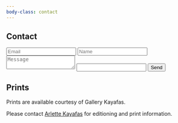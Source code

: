 ```yaml
---
body-class: contact
---
```


## Contact

<form
  action="https://formspree.io/f/xayvrgzn"
  method="POST"
>
<input type="email" id="email" name="email" placeholder="Email" />
<input type="text" id="name" name="name" placeholder="Name" />
<textarea id="message" name="message" placeholder="Message"></textarea>
<input type="text" name="_gotcha" class="gotcha" />
<button type="submit">Send</button>
</form>


## Prints

Prints are available courtesy of Gallery Kayafas.

Please contact [Arlette Kayafas](mailto:arlette@gallerykayafas.com) for editioning and print information.
